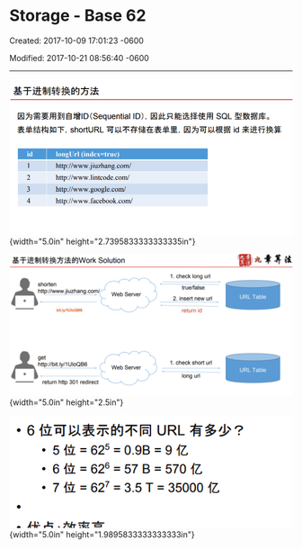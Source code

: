 # Storage - Base 62

Created: 2017-10-09 17:01:23 -0600

Modified: 2017-10-21 08:56:40 -0600

---

![](../../media/TinyURL^MID-gen-TinyURL-Storage---Base-62-image1.png){width="5.0in" height="2.7395833333333335in"}



![](../../media/TinyURL^MID-gen-TinyURL-Storage---Base-62-image2.png){width="5.0in" height="2.5in"}



![· 6 位 可 以 表 示 的 不 同 URL 有 多 少 ？ · 5 位 = 625 = 0 ． 9B = 9 亿 · 6 位 = 626 = 57 B = 570 亿 · 7 位 = 627 = 3 ． 5 T = 35000 亿 ](../../media/TinyURL^MID-gen-TinyURL-Storage---Base-62-image3.png){width="5.0in" height="1.9895833333333333in"}









